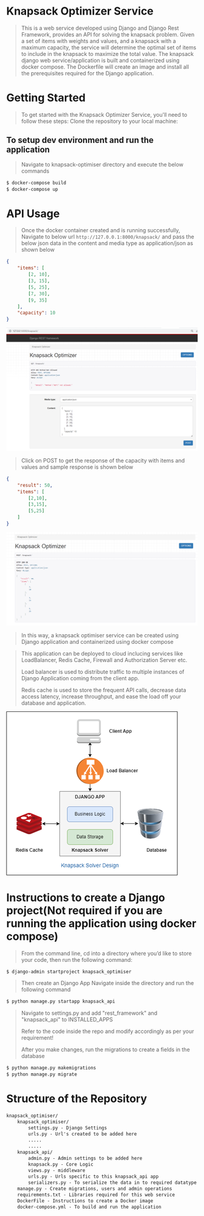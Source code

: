 # Knapsack Optimizer Service

> This is a web service developed using Django and Django Rest Framework, provides an API for solving the knapsack problem. 
Given a set of items with weights and values, and a knapsack with a maximum capacity, the service will determine the optimal set 
of items to include in the knapsack to maximize the total value.
>The knapsack django web service/application is built and containerized using docker compose.
>The Dockerfile will create an image and install all the prerequisites required for the Django application.

# Getting Started
> To get started with the Knapsack Optimizer Service, you'll need to follow these steps:
> Clone the repository to your local machine:

## To setup dev environment and run the application
>Navigate to knapsack-optimiser directory and execute the below commands

```sh
$ docker-compose build
$ docker-compose up
```

# API Usage 
> Once the docker container created and is running successfully, Navigate to below url
>`http://127.0.0.1:8000/knapsack/` 
> and pass the below json data in the content and media type as application/json as shown below
>

```json
{
    "items": [
        [2, 10],
        [3, 15],
        [5, 25],
        [7, 30],
        [9, 35]
    ],
    "capacity": 10
}
```
![My Image](images/KnapsackWebappwithRequestjson.png)

>Click on POST to get the response of the capacity with items and values and sample response is shown below

```json
{
    "result": 50,
    "items": [
        [2,10],
        [3,15],
        [5,25]
    ]
}

```

![My Image](images/KnapsackResponseJson.png)

>In this way, a knapsack optimiser service can be created using Django application and containerized using docker compose

>This application can be deployed to cloud inclucing services like LoadBalancer, Redis Cache, Firewall and Authorization Server etc.
>
>Load balancer is used to distribute traffic to multiple instances of Django Application coming from the client app.
>
>Redis cache is used to store the frequent API calls, decrease data access latency, increase throughput, and ease the load off your database and application.  

![My Image](images/design.png)



# Instructions to create a Django project(Not required if you are running the application using docker compose)

>
>From the command line, cd into a directory where you’d like to store your code, then run the following command:
>
 
```sh
$ django-admin startproject knapsack_optimiser
```

> Then create an Django App 
> Navigate inside the directory and run the following command
>

```sh
$ python manage.py startapp knapsack_api
```
>

> Navigate to settings.py and add "rest_framework" and "knapsack_api" to INSTALLED_APPS
>
> Refer to the code inside the repo and modify accordingly as per your requirement!
>
> After you make changes, run the migrations to create a fields in the database

```sh
$ python manage.py makemigrations
$ python manage.py migrate
```

# Structure of the Repository

```
knapsack_optimiser/
    knapsack_optimiser/
        settings.py - Django Settings
        urls.py - Url's created to be added here
        .....
        .....
    knapsack_api/
        admin.py - Admin settings to be added here
        knapsack.py - Core Logic
        views.py - middleware
        urls.py - Urls specific to this knapsack_api app
        serializers.py - To serialize the data in to required datatype
    manage.py - Create migrations, users and admin operations
    requirements.txt - Libraries required for this web service
    DockerFile - Instructions to create a Docker image
    docker-compose.yml - To build and run the application
